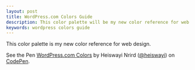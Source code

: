 ```yaml
---
layout: post
title: WordPress.com Colors Guide
description: This color palette will be my new color reference for web design.
keywords: wordpress colors guide
---
```


This color palette is my new color reference for web design.

<p data-height="600" data-theme-id="11537" data-slug-hash="Lpygrm" data-default-tab="result" data-user="heiswayi" class='codepen'>See the Pen <a href='http://codepen.io/heiswayi/pen/Lpygrm/'>WordPress.com Colors</a> by Heiswayi Nrird (<a href='http://codepen.io/heiswayi'>@heiswayi</a>) on <a href='http://codepen.io'>CodePen</a>.</p>
<script async src="//assets.codepen.io/assets/embed/ei.js"></script>
